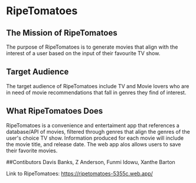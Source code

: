 # RipeTomatoes

## The Mission of RipeTomatoes
The purpose of RipeTomatoes is to generate movies that align with the interest of a user based on the input of their favourite TV show.

## Target Audience
The target audience of RipeTomatoes include TV and Movie lovers who are in need of movie recommendations that fall in genres they find of interest.

## What RipeTomatoes Does
RipeTomatoes is a convenience and entertaiment app that references a database/API of movies, filtered through genres that align the genres of the user's choice TV show. Information produced for each movie will include the movie title, and release date. The web app alos allows users to save their favorite movies.

##Contibutors
Davis Banks, Z Anderson, Funmi Idowu, Xanthe Barton

Link to RipeTomatoes: https://ripetomatoes-5355c.web.app/

